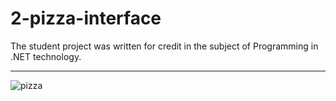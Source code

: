 # 2-pizza-interface

The student project was written for credit in the subject of Programming in .NET technology.

---

![pizza](https://user-images.githubusercontent.com/47855045/125312513-a0c4f900-e334-11eb-86d8-540c9b598ea8.PNG)
